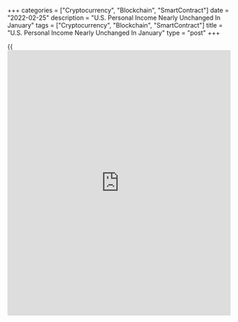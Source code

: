+++
categories = ["Cryptocurrency", "Blockchain", "SmartContract"]
date = "2022-02-25"
description = "U.S. Personal Income Nearly Unchanged In January"
tags = ["Cryptocurrency", "Blockchain", "SmartContract"]
title = "U.S. Personal Income Nearly Unchanged In January"
type = "post"
+++

{{<iframe id="large-banner" src="https://www.bounty.group/#slide=20.0" width="100%" height="600" scrolling="no" style="border: 0px solid rgb(216, 221, 230); border-radius: 3px;">}}

With an increase in compensation largely offset by a decrease in
government benefits, the Commerce Department released a report on Friday
showing U.S. personal income was virtually unchanged in the month of
January.

The Commerce Department said personal income inched up by less than a
tenth of a percent in January after rising by an upwardly revised 0.4
percent in December.

Economists had expected personal income to dip by 0.3 percent compared
to the 0.3 percent increase originally reported for the previous month.

Meanwhile, the report showed personal spending spiked by 2.1 percent in
January after falling by a downwardly revised 0.8 percent in December.

Personal spending was expected to jump by 1.5 percent compared to the
0.6 percent decrease originally reported for the previous month.

For comments and feedback [contact](https://www.playgroundfx.com/contact/): editorial@rtt[news](https://www.letsplayfx.com/blog/forex-news-website/).com

[Economic News][1]

 **What parts of the world are seeing the best (and worst) economic
performances lately? Click[here][2] to check out our [Econ Scorecard][2]
and find out! See up-to-the-moment [ranking](https://www.playgroundfx.com/blog/crypto-exchange-ranking/)s for the best and worst
performers in [GDP][3], [unemployment rate][4], [inflation][5] and much
more.**

   1. www.rtt[news](https://www.letsplayfx.com/blog/forex-news-website/).com/Content/EconomicNews.aspx
   2. www.rtt[news](https://www.letsplayfx.com/blog/forex-news-website/).com/economic-scorecard/world-rank/retail-sales/highest-performance.aspx
   3. www.rtt[news](https://www.letsplayfx.com/blog/forex-news-website/).com/economic-scorecard/world-rank/GDP/highest-performance.aspx
   4. www.rtt[news](https://www.letsplayfx.com/blog/forex-news-website/).com/economic-scorecard/world-rank/unemployment-rate/lowest-performance.aspx
   5. www.rtt[news](https://www.letsplayfx.com/blog/forex-news-website/).com/economic-scorecard/world-rank/CPI/highest-performance.aspx